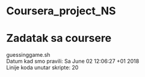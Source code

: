 # Coursera_project_NS
# Zadatak sa coursere
guessinggame.sh<br />
Datum kad smo pravili: Sa June 02 12:06:27 +01 2018 <br />
Linije koda unutar skripte: 20<br />

